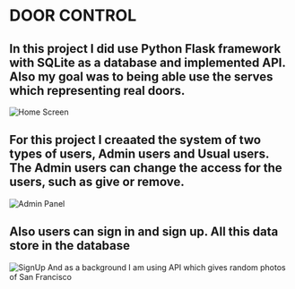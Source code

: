 # DOOR CONTROL
## In this project I did use Python Flask framework with SQLite as a database and implemented API. Also my goal was to being able use the serves which representing real doors.
![Home Screen](https://github.com/Alex-RV/Flask/blob/master/static/images/screen_home.png)
## For this project I creaated the system of two types of users, Admin users and Usual users. The Admin users can change the access for the users, such as give or remove.
![Admin Panel](https://github.com/Alex-RV/Flask/blob/master/static/images/screen_adminpanel.png)
## Also users can sign in and sign up. All this data store in the database
![SignUp](https://github.com/Alex-RV/Flask/blob/master/static/images/screen_signup.png)
And as a background I am using API which gives random photos of San Francisco

